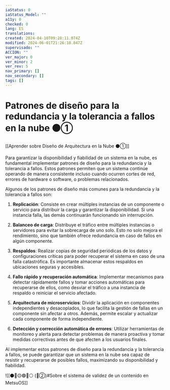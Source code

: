 ```yaml
---
iaStatus: 0
iaStatus_Model: ""
a11y: 0
checked: 0
lang: ES
translations: 
created: 2024-04-10T09:28:11.074Z
modified: 2024-06-01T21:26:18.847Z
supervisado: ""
ACCION: ""
ver_major: 0
ver_minor: 2
ver_rev: 5
nav_primary: []
nav_secondary: []
tags: []
---
```

# Patrones de diseño para la redundancia y la tolerancia a fallos en la nube ⚫①

[[Aprender sobre Diseño de Arquitectura en la Nube ⚫①]]

Para garantizar la disponibilidad y fiabilidad de un sistema en la nube, es fundamental implementar patrones de diseño para la redundancia y la tolerancia a fallos. Estos patrones permiten que un sistema continúe operando de manera consistente incluso cuando ocurren cortes de red, errores de hardware o software, o problemas relacionados.

Algunos de los patrones de diseño más comunes para la redundancia y la tolerancia a fallos son:

1. **Replicación**: Consiste en crear múltiples instancias de un componente o servicio para distribuir la carga y garantizar la disponibilidad. Si una instancia falla, las demás continuarán funcionando sin interrupción.

2. **Balanceo de carga**: Distribuye el tráfico entre múltiples instancias o servidores para evitar la sobrecarga de uno solo. Esto no solo mejora el rendimiento, sino que también ofrece redundancia en caso de fallos en algún componente.

3. **Respaldos**: Realizar copias de seguridad periódicas de los datos y configuraciones críticas para poder recuperar el sistema en caso de una falla catastrófica. Es importante almacenar estos respaldos en ubicaciones seguras y accesibles.

4. **Fallo rápido y recuperación automática**: Implementar mecanismos para detectar rápidamente fallos y tomar acciones automáticas para recuperarse de ellos, como desviar el tráfico a una instancia de respaldo o reiniciar el servicio afectado.

5. **Arquitectura de microservicios**: Dividir la aplicación en componentes independientes y desacoplados, lo que facilita la gestión de fallas en un componente sin afectar a otros. Además, permite escalar y actualizar cada componente de forma independiente.

6. **Detección y corrección automática de errores**: Utilizar herramientas de monitoreo y alerta para detectar problemas de manera proactiva y tomar medidas correctivas antes de que afecten a los usuarios finales.

Al implementar estos patrones de diseño para la redundancia y la tolerancia a fallos, se puede garantizar que un sistema en la nube sea capaz de resistir y recuperarse de posibles fallos, maximizando su disponibilidad y fiabilidad.

![[⚫🔴🟡🟢🔵⚪ (🔴②)#Sobre el sistema de validez de un contenido en MetsuOS]]
